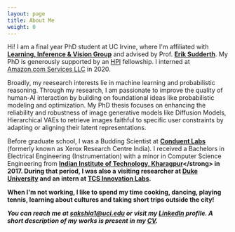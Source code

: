```yaml
---
layout: page
title: About Me
weight: 0
---
```


Hi! I am a final year PhD student at UC Irvine, where I'm affiliated with <strong> [Learning, Inference & Vision Group](https://ics.uci.edu/~sudderth/group/)</strong> and advised by Prof. <strong> [Erik Sudderth](https://ics.uci.edu/~sudderth/)</strong>. My PhD is generously supported by an [HPI](https://www.ics.uci.edu/hpi/) fellowship. I interned at [Amazon.com Services LLC](https://www.amazon.com/) in 2020. 

Broadly, my reesearch interests lie in machine learning and probabilistic reasoning. Through my research, I am passionate to improve the quality of human-AI interaction by building on foundational ideas like probabilistic modeling and optimization. My PhD thesis focuses on enhancing the reliability and robustness of image generative models like Diffusion Models, Hierarchical VAEs to retrieve images faithful to specific user constraints by adapting or aligning their latent representations. 

Before graduate school, I was a Budding Scientist at <strong>[Conduent Labs](https://www.conduent.com/innovation/)</strong> (formerly known as Xerox Research Centre India). I received a Bachelors in Electrical Engineering (Instrumentation) with a minor in Computer Science Engineering from <strong> [Indian Institute of Technology, Kharagpur]([http://www.iitkgp.ac.in/](http://www.ee.iitkgp.ac.in/))</strong> in 2017. During that period, I was also a visiting researcher at <strong>[Duke University](https://hal.pratt.duke.edu/)</strong> and an intern at <strong>[TCS Innovation Labs](https://www.tcs.com/research-and-innovation)</strong>.

When I'm not working, I like to spend my time cooking, dancing, playing tennis, learning about cultures and taking short trips outside the city!

<i>You can reach me at <strong>sakshia1@uci.edu</strong> or visit my [LinkedIn](https://www.linkedin.com/in/sakshi-agarwal-6a8b6186) profile. A short description of my works is present in my [CV](CV.pdf). </i> 


<font size="4">
  </font>
